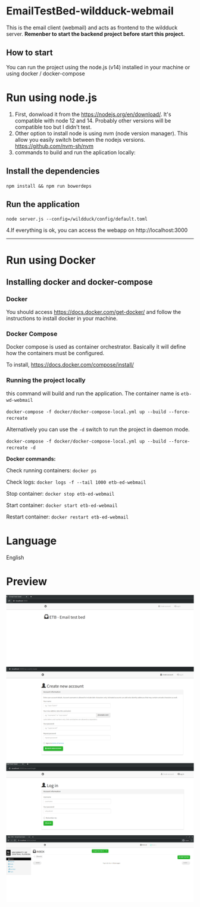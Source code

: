 # EmailTestBed-wildduck-webmail

This is the email client (webmail) and acts as frontend to the wildduck server. **Remenber to start the backend project before start this project.** 

## How to start

You can run the project using the node.js (v14) installed in your machine or using docker / docker-compose


# Run using node.js

1. First, donwload it from the https://nodejs.org/en/download/. It's compatible with node 12 and 14. Probably other versions
will be compatible too but I didn't test.
2. Other option to install node is using nvm (node version manager). This allow you easily switch between the nodejs versions. https://github.com/nvm-sh/nvm
3. commands to build and run the aplication locally:

## Install the dependencies 

`npm install && npm run bowerdeps`

## Run the application

`node server.js --config=/wildduck/config/default.toml`

4.If everything is ok, you can access the webapp on http://localhost:3000

----------
# Run using Docker

## Installing docker and docker-compose

### Docker

You should access https://docs.docker.com/get-docker/ and follow the instructions to install docker in your machine.

### Docker Compose

Docker compose is used as container orchestrator. Basically it will define how the containers must be configured.

To install, https://docs.docker.com/compose/install/

### Running the project locally

this command will build and run the application. The container name is `etb-wd-webmail`

`docker-compose -f docker/docker-compose-local.yml up --build --force-recreate`

Alternatively you can use the `-d` switch to run the project in daemon mode.

`docker-compose -f docker/docker-compose-local.yml up --build --force-recreate -d`

**Docker commands:**

Check running containers:
`docker ps`

Check logs:
`docker logs -f --tail 1000 etb-ed-webmail`

Stop container:
`docker stop etb-ed-webmail`

Start container:
`docker start etb-ed-webmail`

Restart container:
`docker restart etb-ed-webmail`

# Language

English

# Preview
![Index page](doc/img/home.png)
![Signup](doc/img/new-acc.png)
![Sigin](doc/img/login.png)
![Webmail home](doc/img/main.png)




